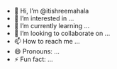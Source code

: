 - 👋 Hi, I’m @itishreemahala
- 👀 I’m interested in ...
- 🌱 I’m currently learning ...
- 💞️ I’m looking to collaborate on ...
- 📫 How to reach me ...
- 😄 Pronouns: ...
- ⚡ Fun fact: ...

<!---
itishreemahala/itishreemahala is a ✨ special ✨ repository because its `README.md` (this file) appears on your GitHub profile.
You can click the Preview link to take a look at your changes.
--->
